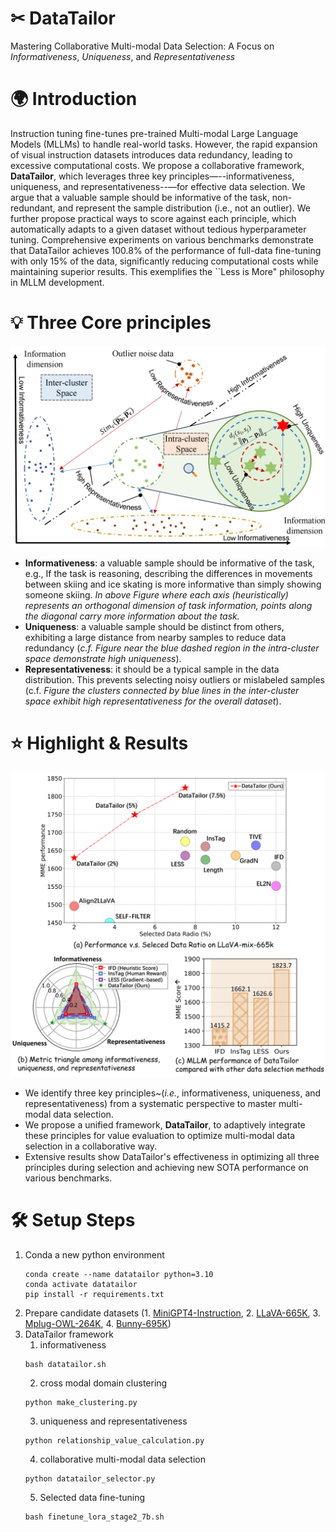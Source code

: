 # ✂ DataTailor
Mastering Collaborative Multi-modal Data Selection: A Focus on *Informativeness*, *Uniqueness*, and *Representativeness*
# 🌍 Introduction
 Instruction tuning fine-tunes pre-trained Multi-modal Large Language Models (MLLMs) to handle real-world tasks. However, the rapid expansion of visual instruction datasets introduces data redundancy, leading to excessive computational costs. We propose a collaborative framework, **DataTailor**, which leverages three key principles—--informativeness, uniqueness, and representativeness--—for effective data selection. We argue that a valuable sample should be informative of the task, non-redundant, and represent the sample distribution (i.e., not an outlier). We further propose practical ways to score against each principle, which automatically adapts to a given dataset without tedious hyperparameter tuning. Comprehensive experiments on various benchmarks demonstrate that DataTailor achieves 100.8\% of the performance of full-data fine-tuning with only 15\% of the data, significantly reducing computational costs while maintaining superior results. This exemplifies the ``Less is More" philosophy in MLLM development.

# 💡 Three Core principles
![image](figures/attribute_00.png)
- **Informativeness**: a valuable sample should be informative of the task, e.g., If the task is reasoning, describing the differences in movements between skiing and ice skating is more informative than simply showing someone skiing. *In above Figure where each axis (heuristically) represents an orthogonal dimension of task information, points along the diagonal carry more information about the task.*
- **Uniqueness**: a valuable sample should be distinct from others, exhibiting a large distance from nearby samples to reduce data redundancy (*c.f. Figure near the blue dashed region in the intra-cluster space demonstrate high uniqueness*).
- **Representativeness**: it should be a typical sample in the data distribution. This prevents selecting noisy outliers or mislabeled samples (c.f. *Figure the clusters connected by blue lines in the inter-cluster space exhibit high representativeness for the overall dataset*). 

# ⭐ Highlight & Results
![image](figures/intro_performance_00.png)
- We identify three key principles~(*i.e.*, informativeness, uniqueness, and representativeness) from a systematic perspective to master multi-modal data selection.
- We propose a unified framework, **DataTailor**, to adaptively integrate these principles for value evaluation to optimize multi-modal data selection in a collaborative way.
- Extensive results show DataTailor's effectiveness in optimizing all three principles during selection and achieving new SOTA performance on various benchmarks.
# 🛠️ Setup Steps
1. Conda a new python environment
    ```
    conda create --name datatailor python=3.10
    conda activate datatailor
    pip install -r requirements.txt
    ```
3. Prepare candidate datasets (1. [MiniGPT4-Instruction](https://github.com/Vision-CAIR/MiniGPT-4/blob/main/dataset/README_2_STAGE.md), 2. [LLaVA-665K](https://huggingface.co/datasets/liuhaotian/LLaVA-Instruct-150K/blob/main/llava_v1_5_mix665k.json), 3. [Mplug-OWL-264K](https://github.com/X-PLUG/mPLUG-Owl/tree/main/mPLUG-Owl), 4. [Bunny-695K](https://huggingface.co/datasets/BoyaWu10/Bunny-v1_0-data/tree/main/finetune))
4. DataTailor framework
   1. informativeness
    ```
    bash datatailor.sh
    ```
   2. cross modal domain clustering
    ```
    python make_clustering.py
    ```
   3. uniqueness and representativeness
    ```
    python relationship_value_calculation.py
    ```
   4. collaborative multi-modal data selection
    ```
    python datatailor_selector.py
    ```
   5. Selected data fine-tuning
    ```
    bash finetune_lora_stage2_7b.sh
    ```
